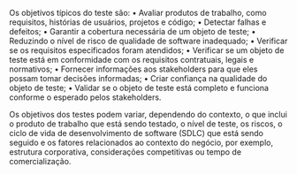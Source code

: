 Os objetivos típicos do teste são: 
• Avaliar produtos de trabalho, como requisitos, histórias de usuários, projetos e código;
• Detectar falhas e defeitos; 
• Garantir a cobertura necessária de um objeto de teste;
• Reduzindo o nível de risco de qualidade de software inadequado;
• Verificar se os requisitos especificados foram atendidos;
• Verificar se um objeto de teste está em conformidade com os requisitos contratuais, legais e normativos;
• Fornecer informações aos stakeholders para que eles possam tomar decisões informadas;
• Criar confiança na qualidade do objeto de teste;
• Validar se o objeto de teste está completo e funciona conforme o esperado pelos stakeholders.

Os objetivos dos testes podem variar, dependendo do contexto, o que inclui o produto de trabalho que está sendo testado, o nível de teste, os riscos, o ciclo de vida de desenvolvimento de software (SDLC) que está sendo seguido e os fatores relacionados ao contexto do negócio, por exemplo, estrutura corporativa, considerações competitivas ou tempo de comercialização. 